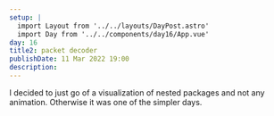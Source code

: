 ```yaml
---
setup: |
  import Layout from '../../layouts/DayPost.astro'
  import Day from '../../components/day16/App.vue'
day: 16
title2: packet decoder
publishDate: 11 Mar 2022 19:00
description: 
---
```


I decided to just go of a visualization of nested packages and not any animation.
Otherwise it was one of the simpler days.

<Day client:visible />

